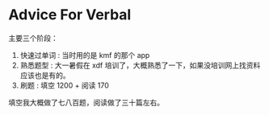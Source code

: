 # Advice For Verbal

主要三个阶段：

1. 快速过单词 : 当时用的是 kmf 的那个 app
2. 熟悉题型 : 大一暑假在 xdf 培训了，大概熟悉了一下，如果没培训网上找资料应该也是有的。
3. 刷题 : 填空 1200 + 阅读 170

填空我大概做了七八百题，阅读做了三十篇左右。

